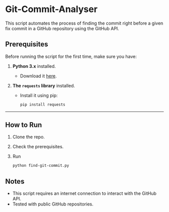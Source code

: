 # Git-Commit-Analyser
This script automates the process of finding the commit right before a given fix commit in a GitHub repository using the GitHub API.

## Prerequisites

Before running the script for the first time, make sure you have:

1. **Python 3.x** installed.
   - Download it [here](https://www.python.org/downloads/).

2. **The `requests` library** installed.
   - Install it using pip:
     ```bash
     pip install requests
     ```

---

## How to Run

1. Clone the repo.

2. Check the prerequisites.

3. Run
    ```bash
    python find-git-commit.py
    ```

## Notes
- This script requires an internet connection to interact with the GitHub API.
- Tested with public GitHub repositories.